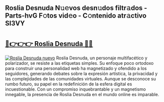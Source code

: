 ## Roslia Desnuda N𝚞𝚎vos desn𝚞dos filtr𝚊dos - Parts-hvG F𝚘tos vid𝚎o - C𝚘ntenido atr𝚊ctivo Sl3VY

# <h2><a href="http://mba0puk.tromn.icu/?c=Roslia+Desnuda">🔗👉👉👉 Roslia Desnuda 🔗🔗</a></h2>

[![Roslia Desnuda nuevo](https://i.imgur.com/pEAQMta.gif)](http://mba0puk.tromn.icu/?c=Roslia+Desnuda)
Roslia Desnuda, un personaje multifacético y polarizador, se resiste a las etiquetas simples. Su enfoque poco ortodoxo para construir una personalidad web ha magnetizado y ofendido a los seguidores, generando debates sobre la expresión artística, la privacidad y las complejidades de las comunidades virtuales. Aunque se desconoce su rumbo futuro, su papel en la redefinición de la esfera digital es incuestionable. Con un compromiso inquebrantable y un magnetismo innegable, la presencia de Roslia Desnuda en el mundo online es imparable.
